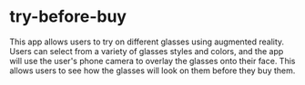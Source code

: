 # try-before-buy
This app allows users to try on different glasses using augmented reality. Users can select from a variety of glasses styles and colors, and the app will use the user's phone camera to overlay the glasses onto their face. This allows users to see how the glasses will look on them before they buy them.
